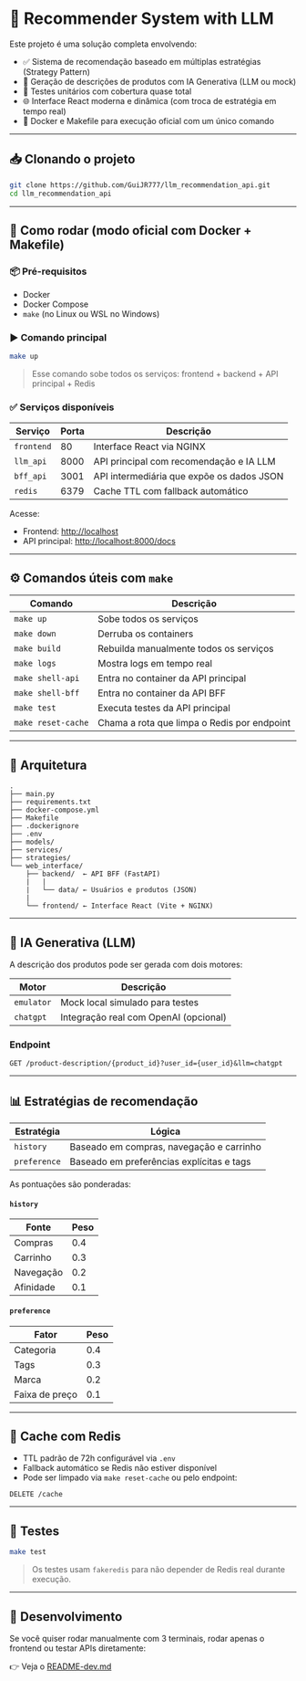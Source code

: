 # 🧠 Recommender System with LLM

Este projeto é uma solução completa envolvendo:

- ✅ Sistema de recomendação baseado em múltiplas estratégias (Strategy Pattern)
- 🤖 Geração de descrições de produtos com IA Generativa (LLM ou mock)
- 🧪 Testes unitários com cobertura quase total
- 🌐 Interface React moderna e dinâmica (com troca de estratégia em tempo real)
- 🐳 Docker e Makefile para execução oficial com um único comando

---

## 📥 Clonando o projeto

```bash
git clone https://github.com/GuiJR777/llm_recommendation_api.git
cd llm_recommendation_api
```

---

## 🚀 Como rodar (modo oficial com Docker + Makefile)

### 📦 Pré-requisitos

- Docker
- Docker Compose
- `make` (no Linux ou WSL no Windows)

### ▶️ Comando principal

```bash
make up
```

> Esse comando sobe todos os serviços: frontend + backend + API principal + Redis

### ✅ Serviços disponíveis

| Serviço       | Porta | Descrição                                 |
|---------------|-------|--------------------------------------------|
| `frontend`    | 80    | Interface React via NGINX                  |
| `llm_api`     | 8000  | API principal com recomendação e IA LLM    |
| `bff_api`     | 3001  | API intermediária que expõe os dados JSON  |
| `redis`       | 6379  | Cache TTL com fallback automático          |

Acesse:

- Frontend: [http://localhost](http://localhost)
- API principal: [http://localhost:8000/docs](http://localhost:8000/docs)

---

## ⚙️ Comandos úteis com `make`

| Comando            | Descrição                                     |
|--------------------|-----------------------------------------------|
| `make up`          | Sobe todos os serviços                        |
| `make down`        | Derruba os containers                         |
| `make build`       | Rebuilda manualmente todos os serviços        |
| `make logs`        | Mostra logs em tempo real                     |
| `make shell-api`   | Entra no container da API principal           |
| `make shell-bff`   | Entra no container da API BFF                 |
| `make test`        | Executa testes da API principal               |
| `make reset-cache` | Chama a rota que limpa o Redis por endpoint   |

---

## 🧱 Arquitetura

```
.
├── main.py
├── requirements.txt
├── docker-compose.yml
├── Makefile
├── .dockerignore
├── .env
├── models/
├── services/
├── strategies/
└── web_interface/
    ├── backend/  ← API BFF (FastAPI)
    |   |
    |   └── data/ ← Usuários e produtos (JSON)
    |
    └── frontend/ ← Interface React (Vite + NGINX)

```

---

## 🤖 IA Generativa (LLM)

A descrição dos produtos pode ser gerada com dois motores:

| Motor      | Descrição                            |
|------------|--------------------------------------|
| `emulator` | Mock local simulado para testes      |
| `chatgpt`  | Integração real com OpenAI (opcional)|

### Endpoint

```http
GET /product-description/{product_id}?user_id={user_id}&llm=chatgpt
```

---

## 📊 Estratégias de recomendação

| Estratégia | Lógica                                               |
|------------|------------------------------------------------------|
| `history`  | Baseado em compras, navegação e carrinho             |
| `preference` | Baseado em preferências explícitas e tags         |

As pontuações são ponderadas:

#### `history`

| Fonte             | Peso |
|------------------|------|
| Compras          | 0.4  |
| Carrinho         | 0.3  |
| Navegação        | 0.2  |
| Afinidade        | 0.1  |

#### `preference`

| Fator             | Peso |
|------------------|------|
| Categoria         | 0.4  |
| Tags              | 0.3  |
| Marca             | 0.2  |
| Faixa de preço    | 0.1  |

---

## 🔄 Cache com Redis

- TTL padrão de 72h configurável via `.env`
- Fallback automático se Redis não estiver disponível
- Pode ser limpado via `make reset-cache` ou pelo endpoint:

```http
DELETE /cache
```

---

## 🧪 Testes

```bash
make test
```

> Os testes usam `fakeredis` para não depender de Redis real durante execução.

---

## 📄 Desenvolvimento

Se você quiser rodar manualmente com 3 terminais, rodar apenas o frontend ou testar APIs diretamente:

👉 Veja o [README-dev.md](./README-dev.md)